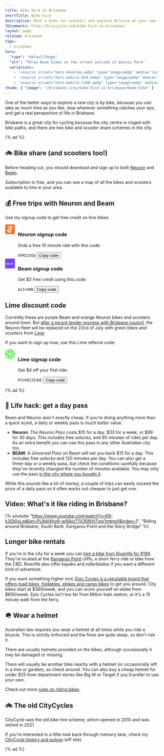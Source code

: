 ```yaml
---
title: Bike Hire in Brisbane
shortTitle: Bike hire
description: Rent a bike (or scooter) and explore Brissie on your own time. Free signup codes + daily, weekly or monthly passes.
fbComments: http://briscycle.com/bike-hire-in-brisbane/
layout: page
related: brisbane
tags:
  - brisbane
hero:
  "type": "defaultImage"
  "alt": "Three Beam bikes on the street outside of Davies Park"
  variations:
    - '<source srcset="hero-desktop.webp" type="image/webp" media="(orientation: landscape)" width="3353" height="897" />'
    - '<source srcset="hero-mobile-828.webp" type="image/webp" media="(max-width: 414px)" width=1440 height=1084 />'
    - '<source srcset="hero-mobile-1440.webp" type="image/webp" media="(min-width: 415px)" width=1440 height=1084 />'
thumb: { "image": "/brisbane-city/bike-hire-in-brisbane/beam-bike" }
---
```


One of the better ways to explore a new city is by bike, because you can take as much time as you like, stop wherever something catches your eye, and get a real perspective of life in Brisbane.

Brisbane is a great city for cycling because the city centre is ringed with bike paths, and there are two bike and scooter share schemes in the city.

{% ad %}

## 🚲 Bike share (and scooters too!)

Before heading out, you should download and sign up to both [Neuron](https://www.rideneuron.com/) and [Beam](https://www.ridebeam.com/).

Subscription is free, and you can see a map of all the bikes and scooters available to hire in your area.

## 💰 Free trips with Neuron and Beam

Use my signup code to get free credit on hire bikes:

<div class="cards">
  <div class="card__link" >
    <div class="card__content" style="display:flex;">
      <div style="margin-right:10px;">
        <img src="neuron.webp" role="presentation" width=32 height=32 />
      </div>
      <div>
        <h3> Neuron signup code</h3>
        <p>Grab a free 10 minute ride with this code:</p>
        <aside class="copy-code">
          <code id="neuron-code" class="copy-code__text">9FMZ25GQ</code>
          <button class="copy-code__button" data-clipboard-target="#neuron-code">
          Copy code
          </button>
        </aside>
      </div>
    </div>
  </div>
  <div class="card__link">
    <div class="card__content" style="display:flex">
      <div style="margin-right:10px;"><img src="beam.webp" role="presentation" width=32 height=32 />
      </div>
      <div>
        <h3>Beam signup code</h3>
        <p>Get $3 free credit using this code:</p>
        <aside class="copy-code">
          <code id="beam-code" data-owner="tae" class="copy-code__text">Az3rHAN</code>
          <button class="copy-code__button" data-clipboard-target="#beam-code">
          Copy code
          </button>
        </aside>
      </div>
    </div>
  </div>
</div>

## Lime discount code

Currently these are purple Beam and orange Neuron bikes and scooters around town. But [after a recent tender process with Brisbane council](https://www.brisbanetimes.com.au/national/queensland/scooter-numbers-to-climb-as-lime-prepares-brisbane-return-20240408-p5fi6t.html), the Neuron fleet will be replaced on the 22nd of July with green bikes and scooters from [Lime](https://lime.bike/referral_signin/R7UVNJ3IU6E).

If you want to sign up now, use this Lime referral code:

<div class="cards">
  <div class="card__link" >
    <div class="card__content" style="display:flex;">
      <div style="margin-right:10px;">
        <img src="lime.webp" role="presentation" width=32 height=32 />
      </div>
      <div>
        <h3>Lime signup code</h3>
        <p>Get $4 off your first ride:</p>
        <aside class="copy-code">
          <code id="neuron-code" class="copy-code__text">R7UVNJ3IU6E</code>
          <button class="copy-code__button" data-clipboard-target="#neuron-code">
          Copy code
          </button>
        </aside>
      </div>
    </div>
  </div>
</div>

{% ad %}

## 🤑 Life hack: get a day pass

Beam and Neuron aren't exactly cheap. If you're doing anything more than a quick scoot, a daily or weekly pass is much better value.

- **Neuron**: The _Neuron Pass_ costs $15 for a day, $33 for a week, or $99 for 30 days. This includes free unlocks, and 90 minutes of rides per day. As an extra benefit you can use this pass in any other Australian city too.
- **BEAM**: A _Universal Pass_ on Beam will set you back $15 for a day. This includes free unlocks and 120 minutes per day. You can also get a three-day or a weekly pass, but check the conditions carefully because they've recently changed the number of minutes available. You may only use the pass [in the city where you bought it](https://support.ridebeam.com/en/articles/6795893-am-i-able-to-use-my-pass-in-other-cities).

While this sounds like a lot of money, a couple of trips can easily exceed the price of a daily pass so it often works out cheaper to just get one.

## Video: What's it like riding in Brisbane?

{% youtube "https://www.youtube.com/watch?v=K8-k3Qt0sLw&list=PLNAiXhy9-wI6AizT1V26NVt7vpr1mtmq1&index=1", "Riding around Brisbane, South Bank, Kangaroo Point and the Story Bridge" %}

## Longer bike rentals

If you're in the city for a week you can [hire a bike from Riverlife for $199](https://riverlife.com.au/project/brisbane-bike-hire/). They're located at the [Kangaroo Point](/brisbane-city/kangaroo-point-bridge/) cliffs, a short ferry ride or bike from the CBD. Riverlife also offer kayaks and rollerblades if you want a different kind of adventure.

If you want something higher end, [Epic Cycles is a reputable brand that offers road bikes, foldables, ebikes and cargo bikes](https://www.epiccycles.com.au/service/bike-hire/) to get you around. City bikes start at $360/week, and you can score yourself an ebike from $650/week. Epic Cycles isn't too far from Milton train station, or it's a 15 minute walk from the ferry.

## 🪖 Wear a helmet

Australian law requires you wear a helmet at all times while you ride a bicycle. This is strictly enforced and the fines are quite steep, so don't risk it.

There are usually helmets provided on the bikes, although occasionally it may be damaged or missing.

There will usually be another bike nearby with a helmet (or occasionally left in a tree or garden), so check around. You can also buy a cheap helmet for under $25 from department stores like Big W or Target if you'd prefer to use your own.

Check out more [rules on riding bikes](/bicycle-regulation).

## 🚲 The old CityCycles

CityCycle was the old bike hire scheme, which opened in 2010 and was retired in 2021.

If you're interested in a little look back through memory lane, check my [CityCycle history and eulogy](https://ash.ms/2022/01/30/brisbane-citycycle/) (off site).

{% ad %}

